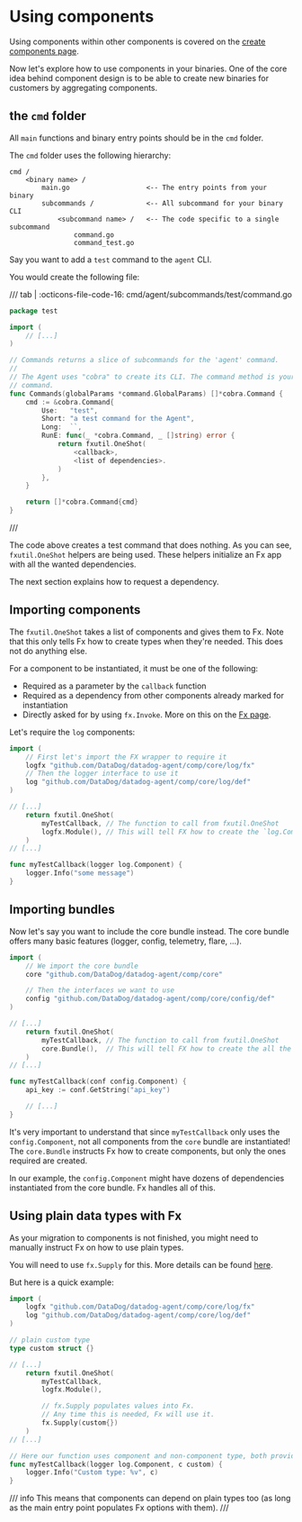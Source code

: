 # Using components

Using components within other components is covered on the [create components page](creating-components.md).

Now let's explore how to use components in your binaries. One of the core idea behind component design is to be able to
create new binaries for customers by aggregating components.

## the `cmd` folder

All `main` functions and binary entry points should be in the `cmd` folder.

The `cmd` folder uses the following hierarchy:

```
cmd /
    <binary name> /
        main.go                   <-- The entry points from your binary
        subcommands /             <-- All subcommand for your binary CLI
            <subcommand name> /   <-- The code specific to a single subcommand
                command.go
                command_test.go
```

Say you want to add a `test` command to the `agent` CLI.

You would create the following file:

/// tab | :octicons-file-code-16: cmd/agent/subcommands/test/command.go
```go
package test

import (
    // [...]
)

// Commands returns a slice of subcommands for the 'agent' command.
//
// The Agent uses "cobra" to create its CLI. The command method is your entrypoint. Here, you're going to create a single
// command.
func Commands(globalParams *command.GlobalParams) []*cobra.Command {
    cmd := &cobra.Command{
        Use:   "test",
        Short: "a test command for the Agent",
        Long:  ``,
        RunE: func(_ *cobra.Command, _ []string) error {
            return fxutil.OneShot(
                <callback>,
                <list of dependencies>.
            )
        },
    }

    return []*cobra.Command{cmd}
}
```
///

The code above creates a test command that does nothing. As you can see, `fxutil.OneShot` helpers are being used. These
helpers initialize an Fx app with all the wanted dependencies.

The next section explains how to request a
dependency.

## Importing components

The `fxutil.OneShot` takes a list of components and gives them to Fx. Note that this only tells Fx how to create types when they're needed. This does not do anything else.

For a component to be instantiated, it must be one of the following:

+ Required as a parameter by the `callback` function
+ Required as a dependency from other components already marked for instantiation
+ Directly asked for by using `fx.Invoke`. More on this on the [Fx page](fx.md).

Let's require the `log` components:

```go
import (
    // First let's import the FX wrapper to require it
    logfx "github.com/DataDog/datadog-agent/comp/core/log/fx"
    // Then the logger interface to use it
    log "github.com/DataDog/datadog-agent/comp/core/log/def"
)

// [...]
    return fxutil.OneShot(
        myTestCallback, // The function to call from fxutil.OneShot
        logfx.Module(), // This will tell FX how to create the `log.Component`
    )
// [...]

func myTestCallback(logger log.Component) {
    logger.Info("some message")
}
```

## Importing bundles

Now let's say you want to include the core bundle instead. The core bundle offers many basic features (logger, config,
telemetry, flare, ...).

```go
import (
    // We import the core bundle
    core "github.com/DataDog/datadog-agent/comp/core"

    // Then the interfaces we want to use
    config "github.com/DataDog/datadog-agent/comp/core/config/def"
)

// [...]
    return fxutil.OneShot(
        myTestCallback, // The function to call from fxutil.OneShot
        core.Bundle(),  // This will tell FX how to create the all the components included in the bundle
    )
// [...]

func myTestCallback(conf config.Component) {
    api_key := conf.GetString("api_key")

    // [...]
}
```

It's very important to understand that since `myTestCallback` only uses the `config.Component`, not all components from
the `core` bundle are instantiated! The `core.Bundle` instructs Fx how to create components, but only the ones required
are created.

In our example, the `config.Component` might have dozens of dependencies instantiated from the core bundle. Fx handles
all of this.

## Using plain data types with Fx

As your migration to components is not finished, you might need to manually instruct Fx on how to use plain types.

You will need to use `fx.Supply` for this. More details can be found [here](fx.md).

But here is a quick example:

```go
import (
    logfx "github.com/DataDog/datadog-agent/comp/core/log/fx"
    log "github.com/DataDog/datadog-agent/comp/core/log/def"
)

// plain custom type
type custom struct {}

// [...]
    return fxutil.OneShot(
        myTestCallback,
        logfx.Module(),

        // fx.Supply populates values into Fx.
        // Any time this is needed, Fx will use it.
        fx.Supply(custom{})
    )
// [...]

// Here our function uses component and non-component type, both provided by Fx.
func myTestCallback(logger log.Component, c custom) {
    logger.Info("Custom type: %v", c)
}
```

/// info
This means that components can depend on plain types too (as long as the main entry point populates Fx options with them).
///

<!-- TODO: Provide an exmaple using fx.Provide -->

<!-- TODO:
## Using components parameters -->
